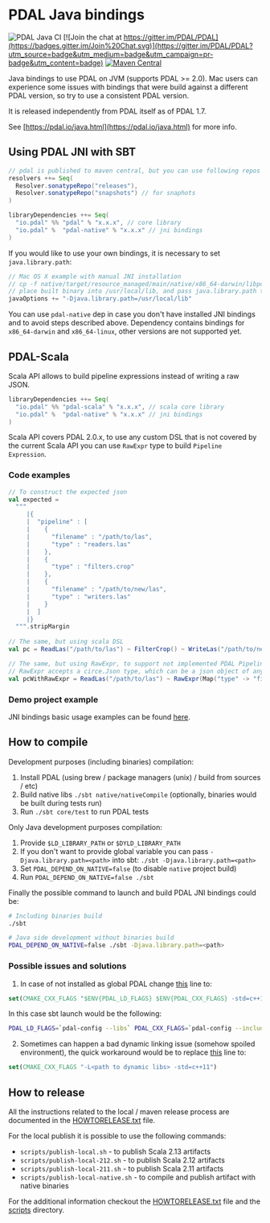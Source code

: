 # PDAL Java bindings

![PDAL Java CI](https://github.com/PDAL/java/workflows/PDAL%20Java%20CI/badge.svg) [![Join the chat at https://gitter.im/PDAL/PDAL](https://badges.gitter.im/Join%20Chat.svg)](https://gitter.im/PDAL/PDAL?utm_source=badge&utm_medium=badge&utm_campaign=pr-badge&utm_content=badge) [![Maven Central](https://maven-badges.herokuapp.com/maven-central/io.pdal/pdal/badge.svg)](https://search.maven.org/search?q=g:io.pdal)

Java bindings to use PDAL on JVM (supports PDAL >= 2.0).
Mac users can experience some issues with bindings that were build against a different PDAL version,
so try to use a consistent PDAL version.

It is released independently from PDAL itself as of PDAL 1.7.

See [https://pdal.io/java.html](https://pdal.io/java.html) for more info.

## Using PDAL JNI with SBT

```scala
// pdal is published to maven central, but you can use following repos in addition
resolvers ++= Seq(
  Resolver.sonatypeRepo("releases"),
  Resolver.sonatypeRepo("snapshots") // for snaphots
)

libraryDependencies ++= Seq(
  "io.pdal" %% "pdal" % "x.x.x", // core library
  "io.pdal" %  "pdal-native" % "x.x.x" // jni bindings
)
```

If you would like to use your own bindings, it is necessary to set `java.library.path`:

```scala
// Mac OS X example with manual JNI installation
// cp -f native/target/resource_managed/main/native/x86_64-darwin/libpdaljni.2.1.dylib /usr/local/lib/libpdaljni.2.1.dylib
// place built binary into /usr/local/lib, and pass java.library.path to your JVM
javaOptions += "-Djava.library.path=/usr/local/lib"
```

You can use `pdal-native` dep in case you don't have installed JNI bindings and to avoid steps described above.
Dependency contains bindings for `x86_64-darwin` and `x86_64-linux`, other versions are not supported yet.

## PDAL-Scala

Scala API allows to build pipeline expressions instead of writing a raw JSON.

```scala
libraryDependencies ++= Seq(
  "io.pdal" %% "pdal-scala" % "x.x.x", // scala core library
  "io.pdal" %  "pdal-native" % "x.x.x" // jni bindings
)
```

Scala API covers PDAL 2.0.x, to use any custom DSL that is not covered by the 
current Scala API you can use `RawExpr` type to build `Pipeline Expression`.

### Code examples

```scala
// To construct the expected json
val expected =
  """
     |{
     |  "pipeline" : [
     |    {
     |      "filename" : "/path/to/las",
     |      "type" : "readers.las"
     |    },
     |    {
     |      "type" : "filters.crop"
     |    },
     |    {
     |      "filename" : "/path/to/new/las",
     |      "type" : "writers.las"
     |    }
     |  ]
     |}
  """.stripMargin
  
// The same, but using scala DSL
val pc = ReadLas("/path/to/las") ~ FilterCrop() ~ WriteLas("/path/to/new/las")

// The same, but using RawExpr, to support not implemented PDAL Pipeline API features
// RawExpr accepts a circe.Json type, which can be a json object of any desired complexity
val pcWithRawExpr = ReadLas("/path/to/las") ~ RawExpr(Map("type" -> "filters.crop").asJson) ~ WriteLas("/path/to/new/las") 
```

### Demo project example

JNI bindings basic usage examples can be found [here](./examples).

## How to compile

Development purposes (including binaries) compilation:
  1. Install PDAL (using brew / package managers (unix) / build from sources / etc)     
  2. Build native libs `./sbt native/nativeCompile` (optionally, binaries would be built during tests run)
  3. Run `./sbt core/test` to run PDAL tests

Only Java development purposes compilation:
  1. Provide `$LD_LIBRARY_PATH` or `$DYLD_LIBRARY_PATH`
  2. If you don't want to provide global variable you can pass `-Djava.library.path=<path>` into sbt:
    `./sbt -Djava.library.path=<path>`
  3. Set `PDAL_DEPEND_ON_NATIVE=false` (to disable `native` project build)
  4. Run `PDAL_DEPEND_ON_NATIVE=false ./sbt`

Finally the possible command to launch and build PDAL JNI bindings could be:

```bash
# Including binaries build
./sbt
```

```bash
# Java side development without binaries build
PDAL_DEPEND_ON_NATIVE=false ./sbt -Djava.library.path=<path>
```

### Possible issues and solutions

1. In case of not installed as global PDAL change [this](./java/native/src/CMakeLists.txt#L25) line to:

  ```cmake
  set(CMAKE_CXX_FLAGS "$ENV{PDAL_LD_FLAGS} $ENV{PDAL_CXX_FLAGS} -std=c++11")
  ```
  In this case sbt launch would be the following:

  ```bash
  PDAL_LD_FLAGS=`pdal-config --libs` PDAL_CXX_FLAGS=`pdal-config --includes` ./sbt
  ```

2. Sometimes can happen a bad dynamic linking issue (somehow spoiled environment),
   the quick workaround would be to replace [this](./java/native/src/CMakeLists.txt#L25) line to:

  ```cmake
  set(CMAKE_CXX_FLAGS "-L<path to dynamic libs> -std=c++11")
  ```

## How to release

All the instructions related to the local / maven release process are documented in the [HOWTORELEASE.txt](./HOWTORELEASE.txt) file.

For the local publish it is possible to use the following commands:

* `scripts/publish-local.sh` - to publish Scala 2.13 artifacts
* `scripts/publish-local-212.sh` - to publish Scala 2.12 artifacts
* `scripts/publish-local-211.sh` - to publish Scala 2.11 artifacts
* `scripts/publish-local-native.sh` - to compile and publish artifact with native binaries

For the additional information checkout the [HOWTORELEASE.txt](./HOWTORELEASE.txt) file and the [scripts](./scripts) directory.
